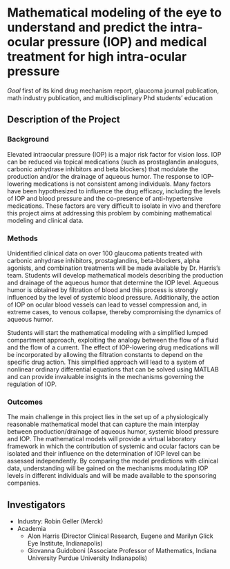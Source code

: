 Mathematical modeling of the eye to understand and predict the intra-ocular pressure (IOP) and medical treatment for high intra-ocular pressure
================================================================================


*Goal* first of its kind drug mechanism report, glaucoma journal publication,
math industry publication, and multidisciplinary Phd students’ education

Description of the Project
--------------------------

### Background ###

Elevated intraocular pressure (IOP) is a major risk factor for vision loss. IOP can be reduced via topical medications (such as prostaglandin analogues, carbonic anhydrase inhibitors and beta blockers) that modulate the production and/or the drainage of aqueous humor. The response to IOP-lowering medications is not consistent among individuals. Many factors have been hypothesized to influence the drug efficacy, including the levels of IOP and blood pressure and the co-presence of anti-hypertensive medications. These factors are very difficult to isolate in vivo and therefore this project aims at addressing this problem by combining mathematical modeling and clinical data.

### Methods ###

Unidentified clinical data on over 100 glaucoma patients treated with
carbonic anhydrase inhibitors, prostaglandins, beta-blockers, alpha agonists,
and combination treatments will be made available by Dr. Harris’s
team. Students will develop mathematical models describing the production and
drainage of the aqueous humor that determine the IOP level. Aqueous humor is
obtained by filtration of blood and this process is strongly influenced by the
level of systemic blood pressure. Additionally, the action of IOP on ocular
blood vessels can lead to vessel compression and, in extreme cases, to venous
collapse, thereby compromising the dynamics of aqueous humor.

Students will start the mathematical modeling with a simplified lumped
compartment approach, exploiting the analogy between the flow of a fluid and
the flow of a current. The effect of IOP-lowering drug medications will be
incorporated by allowing the filtration constants to depend on the specific
drug action. This simplified approach will lead to a system of nonlinear
ordinary differential equations that can be solved using MATLAB and can
provide invaluable insights in the mechanisms governing the regulation of IOP.

### Outcomes ###


The main challenge in this project lies in the set up of a physiologically
reasonable mathematical model that can capture the main interplay between
production/drainage of aqueous humor, systemic blood pressure and IOP. The
mathematical models will provide a virtual laboratory framework in which the
contribution of systemic and ocular factors can be isolated and their
influence on the determination of IOP level can be assessed independently. By
comparing the model predictions with clinical data, understanding will be
gained on the mechanisms modulating IOP levels in different individuals and
will be made available to the sponsoring companies.

Investigators
-------------

 - Industry: Robin Geller (Merck)
 - Academia
   - Alon Harris (Director Clinical Research, Eugene and Marilyn Glick Eye Institute, Indianapolis)
   - Giovanna Guidoboni (Associate Professor of Mathematics, Indiana University Purdue University Indianapolis)
